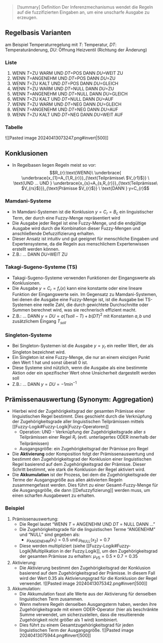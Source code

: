 > [!summary] Definition
>  Der Inferenzmechanismus wendet die Regeln auf die fuzzifizierten Eingaben an, um eine unscharfe Ausgabe zu erzeugen.

## Regelbasis Varianten
am Beispiel Temperaturregelung mit $T$: Temperatur, $DT$: Temperaturänderung, $DU$: Öffnung Heizventil (Richtung der Änderung)
### Liste
1. WENN $T$=ZU WARM UND $DT$=POS DANN $DU$=WEIT ZU 
2. WENN $T$=ANGENEHM UND $DT$=POS DANN $DU$=ZU 
3. WENN $T$=ZU KALT UND $DT$=POS DANN $DU$=GLEICH 
4. WENN $T$=ZU WARM UND $DT$=NULL DANN $DU$=ZU 
5. WENN $T$=ANGENEHM UND $DT$=NULL DANN $DU$=GLEICH 
6. WENN $T$=ZU KALT UND $DT$=NULL DANN $DU$=AUF 
7. WENN $T$=ZU WARM UND $DT$=NEG DANN $DU$=GLEICH 
8. WENN $T$=ANGENEHM UND $DT$=NEG DANN $DU$=AUF 
9. WENN $T$=ZU KALT UND $DT$=NEG DANN $DU$=WEIT AUF
### Tabelle
![[Pasted image 20240413073247.png#invert|500]]
## Konklusionen
- In Regelbasen liegen Regeln meist so vor:$$R_{r}:\text{WENN}\ \underbrace{ \underbrace{x_{1}=A_{1,R_{r}}}_{\text{Teilprämisse\ $V_{r1}$}} \ \text{UND ... UND } \underbrace{x_{s}=A_{s,R_{r}}}_{\text{Teilprämisse\ $V_{rs}$}}}_{\text{Prämisse $V_{r}$}} \ \text{DANN } y=C_{r}$$
### Mamdani-Systeme
- In Mamdani-Systemen ist die Konklusion $y = C_r = B_c$ ein linguistischer Term, der durch eine Fuzzy-Menge repräsentiert wird
- Die Ausgabe jeder Regel ist eine Fuzzy-Menge, und die endgültige Ausgabe wird durch die Kombination dieser Fuzzy-Mengen und anschließende Defuzzifizierung erhalten.
-  Dieser Ansatz ist intuitiv und gut geeignet für menschliche Eingaben und Expertensysteme, da die Regeln aus menschlichem Expertenwissen erstellt werden können.
- Z.B.: ... DANN $DU$=WEIT ZU
### Takagi-Sugeno-Systeme (TS)
- Takagi-Sugeno-Systeme verwenden Funktionen der Eingangswerte als Konklusionen. 
- Die Ausgabe $y = C_r = f_r(x)$ kann eine konstante oder eine lineare Funktion der Eingangswerte sein. Im Gegensatz zu Mamdani-Systemen, bei denen die Ausgabe eine Fuzzy-Menge ist, ist die Ausgabe bei TS-Systemen eine reelle Zahl, die durch gewichtete Durchschnitte oder Summen berechnet wird, was sie rechnerisch effizient macht.
- Z.B.: ... DANN $y = DU = a (Tsoll-T) + b (DT)^ 2$ mit Konstanten $a, b$ und zusätzlichem Eingang $T_{soll}$
### Singleton-Systeme
- Bei Singleton-Systemen ist die Ausgabe $y = y_r$ ein reeller Wert, der als Singleton bezeichnet wird.
-  Ein Singleton ist eine Fuzzy-Menge, die nur an einem einzigen Punkt den Wert 1 hat und sonst überall 0 ist. 
- Diese Systeme sind nützlich, wenn die Ausgabe als eine bestimmte Aktion oder ein spezifischer Wert ohne Unsicherheit dargestellt werden soll
- Z.B.: ... DANN $y = DU = -1 min^{-1}$

## Prämissenauswertung (Synonym: Aggregation)
- Hierbei wird der Zugehörigkeitsgrad der gesamten Prämisse einer linguistischen Regel bestimmt. Dies geschieht durch die Verknüpfung der Zugehörigkeitsgrade aller linguistischen Teilprämissen mittels [[Fuzzy-Logik#Fuzzy-Logik|Fuzzy-Operatoren]]
	- Operation: UND - Verknüpfung der Zugehörigkeitsgrade aller $s$ Teilprämissen einer Regel $R_r$ (evtl. unterlagertes ODER innerhalb der Teilprämissen)
	- Ausgangsgröße: ein Zugehörigkeitsgrad der Prämisse pro Regel
- Die **Aktivierung** oder Komposition folgt der Prämissenauswertung und bestimmt den Zugehörigkeitsgrad der Konklusion einer linguistischen Regel basierend auf dem Zugehörigkeitsgrad der Prämisse. Dieser Schritt bestimmt, wie stark die Konklusion der Regel aktiviert wird.
- Die **Akkumulation** ist der Prozess, bei dem die Zugehörigkeitsgrade der Terme der Ausgangsgröße aus allen aktivierten Regeln zusammengefasst werden. Dies führt zu einer Gesamt-Fuzzy-Menge für die Ausgangsgröße, die dann [[Defuzzyfizierung]] werden muss, um einen scharfen Ausgabewert zu erhalten.
### Beispiel
1. Prämissenauswertung: 
	- Die Regel lautet “WENN $T$ = ANGENEHM UND $DT$ = NULL DANN …”
	- Die Zugehörigkeitsgrade für die linguistischen Terme “ANGENEHM” und “NULL” sind gegeben als:
		-  $\mu_{\text{ANGENEHM}}(x_1) = 0.5$ und $\mu_{\text{NULL}}(x_2) = 0.7$
	- Diese werden multipliziert (siehe [[Fuzzy-Logik#Fuzzy-Logik|Multiplikation in der Fuzzy.Logik]], um den Zugehörigkeitsgrad der gesamten Prämisse zu erhalten: $\mu_{V5} = 0.5 \times 0.7 = 0.35$
2. Aktivierung: 
	- Die Aktivierung bestimmt den Zugehörigkeitsgrad der Konklusion basierend auf dem Zugehörigkeitsgrad der Prämisse. In diesem Fall wird der Wert 0.35 als Aktivierungsgrad für die Konklusion der Regel verwendet.
![[Pasted image 20240413075342.png#invert|500]]
3. Akkumulation: 
	- Die Akkumulation fasst alle Werte aus der Aktivierung für denselben linguistischen Term zusammen. 
	- Wenn mehrere Regeln denselben Ausgangsterm haben, werden ihre Zugehörigkeitsgrade mit einem ODER-Operator (hier als beschränkte Summe verwendet, um sicherzustellen, dass die resultierende Zugehörigkeit nicht größer als 1 wird) kombiniert. 
	- Dies führt zu einem Gesamtzugehörigkeitsgrad für jeden linguistischen Term der Ausgangsgröße.
![[Pasted image 20240413075944.png#invert|500]]
